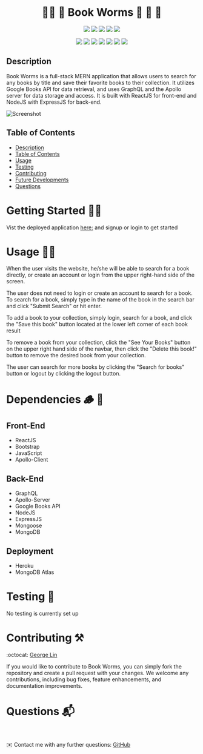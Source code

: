 


<h1 align="center">📗📘 📙 Book Worms 🐛 🐝 🐞 </h1>

<p align="center">
    <img src="https://img.shields.io/github/repo-size/lingeorge88/Book_Worms" />
    <img src="https://img.shields.io/github/languages/top/lingeorge88/Book_Worms"  />
    <img src="https://img.shields.io/github/issues/lingeorge88/Book_Worms" />
    <img src="https://img.shields.io/github/last-commit/lingeorge88/Book_Worms" >
    <a href="https://github.com/lingeorge88/Book_Worms""><img src="https://img.shields.io/github/stars/lingeorge88/Book_Worms?style=social" target="_blank" /></a>
</p>
  
<p align="center">
    <img src="https://img.shields.io/badge/Javascript-yellow" />
    <img src="https://img.shields.io/badge/Heroku-ff69b4" />
    <img src="https://img.shields.io/badge/expressJS-blue"  />
    <img src="https://img.shields.io/badge/-node.js-green" />
    <img src="https://img.shields.io/badge/-GraphQL-orange" />
    <img src="https://img.shields.io/badge/ReactJS-75D1FF"  />
    <img src="https://img.shields.io/badge/Apollo-purple" />
</p>

## Description
Book Worms is a full-stack MERN application that allows users to search for any books by title and save their favorite books to their collection. It utilizes Google Books API for data retrieval, and uses GraphQL and the Apollo server for data storage and access. It is built with ReactJS for front-end and NodeJS with ExpressJS for back-end. 

![Screenshot](./assets/Google%20Book%20Search.gif)
## Table of Contents
- [Description](#description)
- [Table of Contents](#table-of-contents)
- [Usage](#usage)
- [Testing](#testing)
- [Contributing](#contributing)
- [Future Developments](#future-developments)
- [Questions](#questions)

# Getting Started 🛫🚀
Vist the deployed application [here:](https://bookwormsglin.herokuapp.com/) and signup or login to get started 

# Usage 🐱‍💻 
When the user visits the website, he/she will be able to search for a book directly, or create an account or login from the upper right-hand side of the screen.

The user does not need to login or create an account to search for a book. To search for a book, simply type in the name of the book in the search bar and click "Submit Search" or hit enter.

To add a book to your collection, simply login, search for a book, and click the "Save this book" button located at the lower left corner of each book result

To remove a book from your collection, click the "See Your Books" button on the upper right hand side of the navbar, then click the "Delete this book!" button to remove the desired book from your collection.

The user can search for more books by clicking the "Search for books" button or logout by clicking the logout button.

# Dependencies 🪵 🧱 

## Front-End
- ReactJS
- Bootstrap
- JavaScript
- Apollo-Client

## Back-End
- GraphQL
- Apollo-Server
- Google Books API
- NodeJS
- ExpressJS
- Mongoose
- MongoDB

## Deployment
- Heroku
- MongoDB Atlas
# Testing 🧪 

No testing is currently set up 
# Contributing ⚒️

:octocat: [George Lin](https://github.com/lingeorge88)

If you would like to contribute to Book Worms, you can simply fork the repository and create a pull request with your changes. We welcome any contributions, including bug fixes, feature enhancements, and documentation improvements.

# Questions 📬
<br>

✉️ Contact me with any further questions:  [GitHub](https://github.com/lingeorge88)